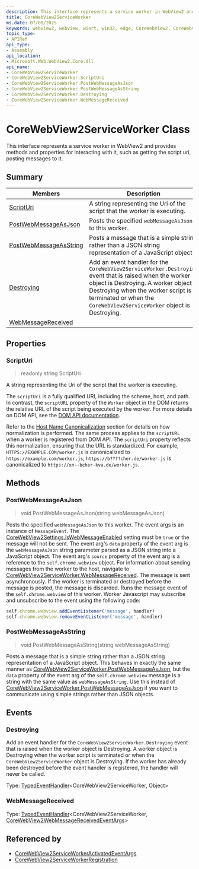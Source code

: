 ```yaml
---
description: This interface represents a service worker in WebView2 and provides methods and properties for interacting with it, such as getting the script uri, posting messages to it.
title: CoreWebView2ServiceWorker
ms.date: 07/08/2025
keywords: webview2, webview, winrt, win32, edge, CoreWebView2, CoreWebView2Controller, browser control, edge html, CoreWebView2ServiceWorker
topic_type:
- APIRef
api_type:
- Assembly
api_location:
- Microsoft.Web.WebView2.Core.dll
api_name:
- CoreWebView2ServiceWorker
- CoreWebView2ServiceWorker.ScriptUri
- CoreWebView2ServiceWorker.PostWebMessageAsJson
- CoreWebView2ServiceWorker.PostWebMessageAsString
- CoreWebView2ServiceWorker.Destroying
- CoreWebView2ServiceWorker.WebMessageReceived
---
```


# CoreWebView2ServiceWorker Class



This interface represents a service worker in WebView2 and provides methods and properties for interacting with it, such as getting the script uri, posting messages to it.


## Summary

Members|Description
--|--
[ScriptUri](#scripturi) | A string representing the Uri of the script that the worker is executing.
[PostWebMessageAsJson](#postwebmessageasjson) | Posts the specified `webMessageAsJson` to this worker.
[PostWebMessageAsString](#postwebmessageasstring) | Posts a message that is a simple string rather than a JSON string representation of a JavaScript object.
[Destroying](#destroying) | Add an event handler for the `CoreWebView2ServiceWorker.Destroying` event that is raised when the worker object is Destroying. A worker object is Destroying when the worker script is terminated or when the `CoreWebView2ServiceWorker` object is Destroying.
[WebMessageReceived](#webmessagereceived) | 

## Properties

### ScriptUri

> readonly  string ScriptUri

A string representing the Uri of the script that the worker is executing.

The `scriptUri` is a fully qualified URI, including the scheme, host, and path. In contrast, the `scriptURL` property of the `Worker` object in the DOM returns the relative URL of the script being executed by the worker. For more details on DOM API, see the [DOM API documentation](https://developer.mozilla.org/docs/Web/API/Worker/scriptURL).

Refer to the [Host Name Canonicalization](#host-name-canonicalization) section for details on how normalization is performed. The same process applies to the `scriptURL` when a worker is registered from DOM API. The `scriptUri` property reflects this normalization, ensuring that the URL is standardized. For example, `HTTPS://EXAMPLE.COM/worker.js` is canonicalized to `https://example.com/worker.js`; `https://b????cher.de/worker.js` is canonicalized to `https://xn--bcher-kva.de/worker.js`.




## Methods

### PostWebMessageAsJson

> void PostWebMessageAsJson(string webMessageAsJson)

Posts the specified `webMessageAsJson` to this worker.
The event args is an instance of `MessageEvent`. The [CoreWebView2Settings.IsWebMessageEnabled](corewebview2settings.md#iswebmessageenabled) setting must be `true` or the message will not be sent. The event arg's `data` property of the event arg is the `webMessageAsJson` string parameter parsed as a JSON string into a JavaScript object. The event arg's `source` property of the event arg is a reference to the `self.chrome.webview` object. For information about sending messages from the worker to the host, navigate to [CoreWebView2ServiceWorker.WebMessageReceived](corewebview2serviceworker.md#webmessagereceived). The message is sent asynchronously. If the worker is terminated or destroyed before the message is posted, the message is discarded.
Runs the message event of the `self.chrome.webview` of this worker. Worker Javascript may subscribe and unsubscribe to the event using the following code:
```javascript
self.chrome.webview.addEventListener('message', handler)
self.chrome.webview.removeEventListener('message', handler)
```




### PostWebMessageAsString

> void PostWebMessageAsString(string webMessageAsString)

Posts a message that is a simple string rather than a JSON string representation of a JavaScript object.
This behaves in exactly the same manner as [CoreWebView2ServiceWorker.PostWebMessageAsJson](corewebview2serviceworker.md#postwebmessageasjson), but the `data` property of the event arg of the `self.chrome.webview` message is a string with the same value as `webMessageAsString`. Use this instead of [CoreWebView2ServiceWorker.PostWebMessageAsJson](corewebview2serviceworker.md#postwebmessageasjson) if you want to communicate using simple strings rather than JSON objects.





## Events

### Destroying

Add an event handler for the `CoreWebView2ServiceWorker.Destroying` event that is raised when the worker object is Destroying. A worker object is Destroying when the worker script is terminated or when the `CoreWebView2ServiceWorker` object is Destroying.
If the worker has already been destroyed before the event handler is registered, the handler will never be called.


Type: [TypedEventHandler](/uwp/api/Windows.Foundation.TypedEventHandler-2)&lt;CoreWebView2ServiceWorker, Object&gt;

### WebMessageReceived

Type: [TypedEventHandler](/uwp/api/Windows.Foundation.TypedEventHandler-2)&lt;CoreWebView2ServiceWorker, [CoreWebView2WebMessageReceivedEventArgs](corewebview2webmessagereceivedeventargs.md)&gt;



## Referenced by

- [CoreWebView2ServiceWorkerActivatedEventArgs](corewebview2serviceworkeractivatedeventargs.md)
- [CoreWebView2ServiceWorkerRegistration](corewebview2serviceworkerregistration.md)
